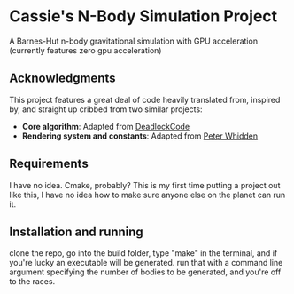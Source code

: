 # Cassie's N-Body Simulation Project
A Barnes-Hut n-body gravitational simulation with GPU acceleration (currently features zero gpu acceleration)

## Acknowledgments

This project features a great deal of code heavily translated from, inspired by, and straight up cribbed from two similar projects:
- **Core algorithm**: Adapted from [DeadlockCode](https://github.com/DeadlockCode/barnes-hut)
- **Rendering system and constants**: Adapted from [Peter Whidden](https://github.com/PWhiddy/Nbody-Gravity)
## Requirements
I have no idea. Cmake, probably? This is my first time putting a project out like this, I have no idea how to make sure anyone else on the planet can run it.

## Installation and running
clone the repo, go into the build folder, type "make" in the terminal,
and if you're lucky an executable will be generated. 
run that with a command line argument specifying the number
of bodies to be generated, and you're off to the races.